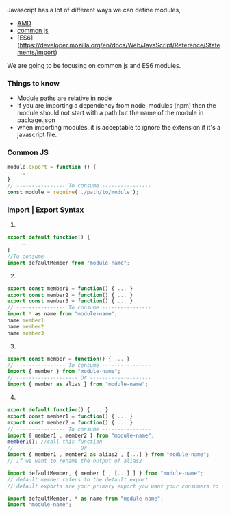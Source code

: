 Javascript has a lot of different ways we can define modules,
- [AMD](http://requirejs.org/)
- [common js](http://wiki.commonjs.org/wiki/Modules/1.1)
- [ES6] (https://developer.mozilla.org/en/docs/Web/JavaScript/Reference/Statements/import)

We are going to be focusing on common js and ES6 modules.

### Things to know
- Module paths are relative in node
- If you are importing a dependency from node_modules (npm) then the module should not start with a path but the name of the module in package.json
- when importing modules, it is acceptable to ignore the extension if it's a javascript file.

### Common JS
```js
module.export = function () {
    ...
}
// ---------------- To consume ----------------
const module = require('./path/to/module');
```



### Import | Export Syntax

1.
```js
export default function() {
    ...
}
//To consume
import defaultMember from "module-name";
```

2.
```js
export const member1 = function() { ... }
export const member2 = function() { ... }
export const member3 = function() { ... }
// ---------------- To consume ----------------
import * as name from "module-name";
name.member1
name.member2
name.member3
```

3.
```js
export const member = function() { ... }
// ---------------- To consume ----------------
import { member } from "module-name";
// -------------------- Or --------------------
import { member as alias } from "module-name";
```

4.
```js
export default function() { ... }
export const member1 = function() { ... }
export const member2 = function() { ... }
// ---------------- To consume ----------------
import { member1 , member2 } from "module-name";
member1(); //call this function
// -------------------- Or --------------------
import { member1 , member2 as alias2 , [...] } from "module-name";
// If we want to rename the output of alias2

import defaultMember, { member [ , [...] ] } from "module-name";
// default member refers to the default export
// default exports are your primary export you want your consumers to use.

import defaultMember, * as name from "module-name";
import "module-name";
```
